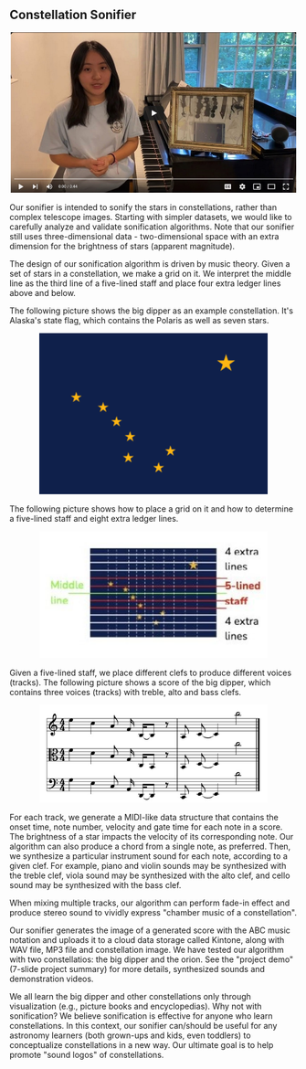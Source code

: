 ## Constellation Sonifier

<p align="center">
<a href="https://youtu.be/PuvCo-NGgwE"><img src="../images/sonifier-thumnail.jpg" width="500"></a>
</p>

Our sonifier is intended to sonify the stars in constellations, rather than complex telescope images. Starting with simpler datasets, we would like to carefully analyze and validate sonification algorithms. Note that our sonifier still uses three-dimensional data - two-dimensional space with an extra dimension for the brightness of stars (apparent magnitude).

The design of our sonification algorithm is driven by music theory. Given a set of stars in a constellation, we make a grid on it. We interpret the middle line as the third line of a five-lined staff and place four extra ledger lines above and below.

The following picture shows the big dipper as an example constellation. It's Alaska's state flag, which contains the Polaris as well as seven stars.

<p align="center">
<img src="../images/big-dipper.png" width="400"></a>
</p>

The following picture shows how to place a grid on it and how to determine a five-lined staff and eight extra ledger lines.

<p align="center">
<img src="../images/big-dipper2.jpg" width="400"></a>
</p>

Given a five-lined staff, we place different clefs to produce different voices (tracks). The following picture shows a score of the big dipper, which contains three voices (tracks) with treble, alto and bass clefs.

<p align="center">
<img src="../images/score.jpg" width="400"></a>
</p>

For each track, we generate a MIDI-like data structure that contains the onset time, note number, velocity and gate time for each note in a score. The brightness of a star impacts the velocity of its corresponding note. Our algorithm can also produce a chord from a single note, as preferred. Then, we synthesize a particular instrument sound for each note, according to a given clef. For example, piano and violin sounds may be synthesized with the treble clef, viola sound may be synthesized with the alto clef, and cello sound may be synthesized with the bass clef.

When mixing multiple tracks, our algorithm can perform fade-in effect and produce stereo sound to vividly express "chamber music of a constellation".

Our sonifier generates the image of a generated score with the ABC music notation and uploads it to a cloud data storage called Kintone, along with WAV file, MP3 file and constellation image. We have tested our algorithm with two constellatios: the big dipper and the orion. See the "project demo" (7-slide project summary) for more details, synthesized sounds and demonstration videos.

We all learn the big dipper and other constellations only through visualization (e.g., picture books and encyclopedias). Why not with sonification? We believe sonification is effective for anyone who learn constellations. In this context, our sonifier can/should be useful for any astronomy learners (both grown-ups and kids, even toddlers) to conceptualize constellations in a new way. Our ultimate goal is to help promote "sound logos" of constellations.




